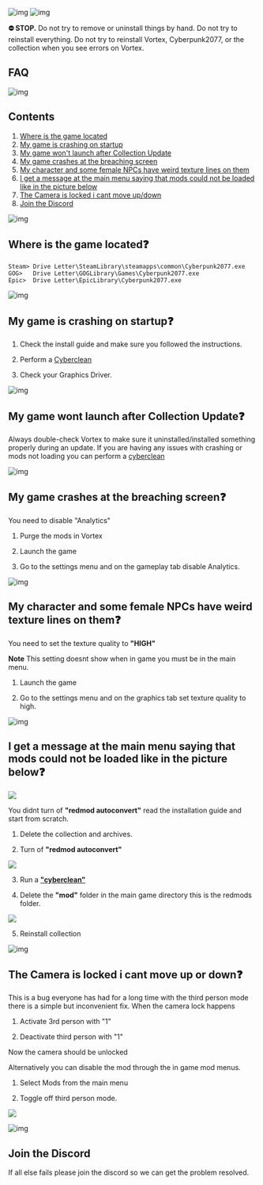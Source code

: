 ![img](https://s11.gifyu.com/images/Cuty-od-Dreams-Logo-YellowUP.png)
![img](https://i.imgur.com/zCpg0Fp.png)

**⛔ STOP.** Do not try to remove or uninstall things by hand. Do not try to reinstall everything. Do not try to reinstall Vortex, Cyberpunk2077, or the collection when you see errors on Vortex.

## FAQ

![img](https://i.imgur.com/wAJUpeU.png)

## Contents
1) [Where is the game located](#where-is-the-game-located) 
2) [My game is crashing on startup](#my-game-is-crashing-on-startup)
3) [My game won't launch after Collection Update](#my-game-wont-launch-after-collection-update)
4) [My game crashes at the breaching screen](#my-game-crashes-at-the-breaching-screen)
5) [My character and some female NPCs have weird texture lines on them](#my-character-and-some-female-npcs-have-weird-texture-lines-on-them)
6) [I get a message at the main menu saying that mods could not be loaded like in the picture below](#i-get-a-message-at-the-main-menu-saying-that-mods-could-not-be-loaded-like-in-the-picture-below)
7) [The Camera is locked i cant move up/down](#the-camera-is-locked-i-cant-move-up-or-down)
8) [Join the Discord](#join-the-discord)


![img](https://i.imgur.com/wAJUpeU.png)

## Where is the game located❓

```
Steam> Drive Letter\SteamLibrary\steamapps\common\Cyberpunk2077.exe
GOG>   Drive Letter\GOGLibrary\Games\Cyberpunk2077.exe
Epic>  Drive Letter\EpicLibrary\Cyberpunk2077.exe  
```

![img](https://i.imgur.com/wAJUpeU.png)


## My game is crashing on startup❓

1) Check the install guide and make sure you followed the instructions.

2) Perform a [Cyberclean](https://github.com/2077v2/City-of-Dreams/blob/main/Guides.md)

3) Check your Graphics Driver.


![img](https://i.imgur.com/wAJUpeU.png)


## My game wont launch after Collection Update❓

Always double-check Vortex to make sure it uninstalled/installed something properly during an update. If you are having any issues with crashing or mods not loading you can perform a [cyberclean](https://github.com/2077v2/City-of-Dreams/blob/main/Guides.md)


![img](https://i.imgur.com/wAJUpeU.png)


## My game crashes at the breaching screen❓

You need to disable "Analytics"

1) Purge the mods in Vortex

2) Launch the game 

3) Go to the settings menu and on the gameplay tab disable Analytics.


![img](https://i.imgur.com/wAJUpeU.png)


## My character and some female NPCs have weird texture lines on them❓

You need to set the texture quality to **"HIGH"**

**Note** This setting doesnt show when in game you must be in the main menu.

1) Launch the game 

2) Go to the settings menu and on the graphics tab set texture quality to high.


![img](https://i.imgur.com/wAJUpeU.png)


## I get a message at the main menu saying that mods could not be loaded like in the picture below❓

![](https://s12.gifyu.com/images/Screenshot_2023-05-05_103305.png)

You didnt turn of **"redmod autoconvert"** read the installation guide and start from scratch.

1) Delete the collection and archives.

2) Turn of **"redmod autoconvert"**

![](https://s11.gifyu.com/images/Untitle44d.jpg)

3) Run a [**"cyberclean"**](https://github.com/2077v2/City-of-Dreams/blob/main/Guides.md)

4) Delete the **"mod"** folder in the main game directory this is the redmods folder.

![](https://s12.gifyu.com/images/Redmod-folder.jpg)

5) Reinstall collection


![img](https://i.imgur.com/wAJUpeU.png)


## The Camera is locked i cant move up or down❓

This is a bug everyone has had for a long time with the third person mode there is a simple but inconvenient fix. When the camera lock happens 

1) Activate 3rd person with "1"

2) Deactivate third person with "1"

Now the camera should be unlocked

Alternatively you can disable the mod through the in game mod menus. 

1) Select Mods from the main menu 

2) Toggle off third person mode.

![](https://s11.gifyu.com/images/3rd-person.jpg)

![img](https://i.imgur.com/wAJUpeU.png)


## Join the Discord

If all else fails please join the discord so we can get the problem resolved.



